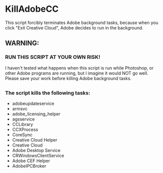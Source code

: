 # KillAdobeCC
This script forcibly terminates Adobe background tasks, because when you click "Exit Creative Cloud", Adobe decides to run in the background.

<h2>WARNING:</h2>
<h3>RUN THIS SCRIPT AT YOUR OWN RISK!</h3>
I haven't tested what happens when this script is run while Photoshop, or other Adobe programs are running, but I imagine it would NOT go well. Please save your work before killing Adobe background tasks.
<h2></h2>
<h3>The script kills the following tasks:</h3>
  
  - adobeupdateservice
  - armsvc
  - adobe_licensing_helper
  - agsservice
  - CCLibrary
  - CCXProcess
  - CoreSync
  - Creative Cloud Helper
  - Creative Cloud
  - Adobe Desktop Service
  - CRWindowsClientService
  - Adobe CEF Helper
  - AdobeIPCBroker
